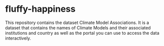 # fluffy-happiness
This repository contains the dataset Climate Model Associations. It is a dataset that contains the names of Climate Models and their associated institutions and country as well as the portal you can use to access the data interactively.
